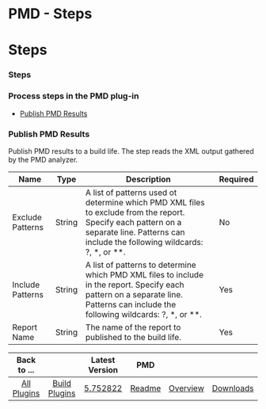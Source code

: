 
PMD - Steps
===========

# Steps


### Steps




### Process steps in the PMD plug-in

* [Publish PMD Results](#publish_pmd_results)


### Publish PMD Results

Publish PMD results to a build life. The step reads the XML output gathered by the PMD analyzer.



| Name | Type | Description | Required |
| --- | --- | --- | --- |
| Exclude Patterns | String | A list of patterns used ot determine which PMD XML files to exclude from the report. Specify each pattern on a separate line. Patterns can include the following wildcards: ?, \*, or \*\*. | No |
| Include Patterns | String | A list of patterns to determine which PMD XML files to include in the report. Specify each pattern on a separate line. Patterns can include the following wildcards: ?, \*, or \*\*. | Yes |
| Report Name | String | The name of the report to published to the build life. | Yes |



|Back to ...||Latest Version|PMD |||
| :---: | :---: | :---: | :---: | :---: | :---: |
|[All Plugins](../../index.md)|[Build Plugins](../README.md)|[5.752822](https://raw.githubusercontent.com/UrbanCode/IBM-UCB-PLUGINS/main/files/PMD/Pmd-5.752822.zip)|[Readme](README.md)|[Overview](overview.md)|[Downloads](downloads.md)|
